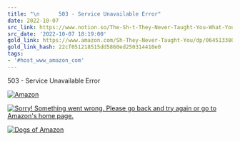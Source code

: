 ```yaml
---
title: "\n      503 - Service Unavailable Error"
date: 2022-10-07
src_link: https://www.notion.so/The-Sh-t-They-Never-Taught-You-What-You-Can-Learn-From-Books-Ashton-Adam-Jones-Adam-9780645133-0fce12662db74d6d94e88cfb3ca32fa8
src_date: '2022-10-07 18:19:00'
gold_link: https://www.amazon.com/Sh-They-Never-Taught-You/dp/0645133809
gold_link_hash: 22cf051218515dd5860ed250314410e0
tags:
- '#host_www_amazon_com'
---
```









 503 - Service Unavailable Error




[![Amazon](https://images-na.ssl-images-amazon.com/images/G/01/error/logo._TTD_.png)](/)








[![Sorry! Something went wrong. Please go back and try again or go to Amazon's home page.](https://images-na.ssl-images-amazon.com/images/G/01/error/en_US/500_503._TTD_.png)](/ref=cs_503_link/)

[![Dogs of Amazon]()](/dogsofamazon)